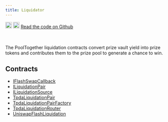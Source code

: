```yaml
---
title: Liquidator
---
```


<div className='flex-center'>
  <img src="/img/github.svg" width="20" height="20" className='github-img-dark' />
  <img src="/img/github-light.png" width="20" height="20" className='github-img-light' />
  <a href="https://github.com/generationsoftware/pt-v5-tpda-liquidator">Read the code on Github</a>
</div>
<br></br>

The PoolTogether liquidation contracts convert prize vault yield into prize tokens and contributes them to the prize pool to generate a chance to win.

## Contracts

- [IFlashSwapCallback](./IFlashSwapCallback)
- [ILiquidationPair](./ILiquidationPair)
- [ILiquidationSource](./ILiquidationSource)
- [TpdaLiquidationPair](./TpdaLiquidationPair)
- [TpdaLiquidationPairFactory](./TpdaLiquidationPairFactory)
- [TpdaLiquidationRouter](./TpdaLiquidationRouter)
- [UniswapFlashLiquidation](./UniswapFlashLiquidation)
